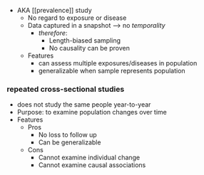- AKA [[prevalence]] study
	-  No regard to exposure or disease
	- Data captured in a snapshot --> no *temporality*
		- *therefore*:
			- Length-biased sampling
			- No causality can be proven
	- Features
		- can assess multiple exposures/diseases in population
		- generalizable when sample represents population

### repeated cross-sectional studies
- does not study the same people year-to-year
- Purpose: to examine population changes over time
- Features
	- Pros
		- No loss to follow up
		- Can be generalizable
	- Cons
		- Cannot examine individual change
		- Cannot examine causal associations

